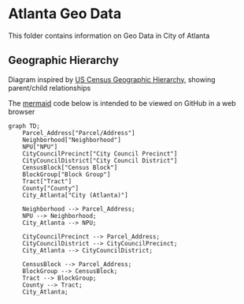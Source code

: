 # Atlanta Geo Data

This folder contains information on Geo Data in City of Atlanta

## Geographic Hierarchy

Diagram inspired by [US Census Geographic Hierarchy](https://www2.census.gov/geo/pdfs/reference/geodiagram.pdf), showing parent/child relationships

The [mermaid](https://github.blog/2022-02-14-include-diagrams-markdown-files-mermaid/) code below is intended to be viewed on GitHub in a web browser

```mermaid
graph TD;
    Parcel_Address["Parcel/Address"]
    Neighborhood["Neighborhood"]
    NPU["NPU"]
    CityCouncilPrecinct["City Council Precinct"]
    CityCouncilDistrict["City Council District"]
    CensusBlock["Census Block"]
    BlockGroup["Block Group"]
    Tract["Tract"]
    County["County"]
    City_Atlanta["City (Atlanta)"]

    Neighborhood --> Parcel_Address;
    NPU --> Neighborhood;
    City_Atlanta --> NPU;

    CityCouncilPrecinct --> Parcel_Address;
    CityCouncilDistrict --> CityCouncilPrecinct;
    City_Atlanta --> CityCouncilDistrict;

    CensusBlock --> Parcel_Address;
    BlockGroup --> CensusBlock;
    Tract --> BlockGroup;
    County --> Tract;
    City_Atlanta;
```
